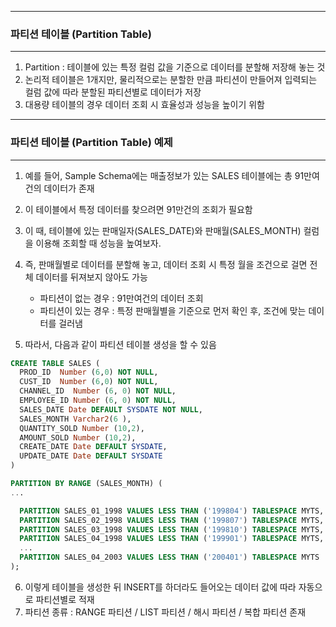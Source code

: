 -----
### 파티션 테이블 (Partition Table)
-----
1. Partition : 테이블에 있는 특정 컬럼 값을 기준으로 데이터를 분할해 저장해 놓는 것
2. 논리적 테이블은 1개지만, 물리적으로는 분할한 만큼 파티션이 만들어져 입력되는 컬럼 값에 따라 분할된 파티션별로 데이터가 저장
3. 대용량 테이블의 경우 데이터 조회 시 효율성과 성능을 높이기 위함

-----
### 파티션 테이블 (Partition Table) 예제
-----
1. 예를 들어, Sample Schema에는 매출정보가 있는 SALES 테이블에는 총 91만여건의 데이터가 존재
2. 이 테이블에서 특정 데이터를 찾으려면 91만건의 조회가 필요함
3. 이 때, 테이블에 있는 판매일자(SALES_DATE)와 판매월(SALES_MONTH) 컬럼을 이용해 조회할 때 성능을 높여보자.
4. 즉, 판매월별로 데이터를 분할해 놓고, 데이터 조회 시 특정 월을 조건으로 걸면 전체 데이터를 뒤져보지 않아도 가능

   - 파티션이 없는 경우 : 91만여건의 데이터 조회
   - 파티션이 있는 경우 : 특정 판매월별을 기준으로 먼저 확인 후, 조건에 맞는 데이터를 걸러냄

5. 따라서, 다음과 같이 파티션 테이블 생성을 할 수 있음
```sql
CREATE TABLE SALES (
  PROD_ID  Number (6,0) NOT NULL,
  CUST_ID  Number (6,0) NOT NULL,
  CHANNEL_ID  Number (6, 0) NOT NULL,
  EMPLOYEE_ID Number (6, 0) NOT NULL,
  SALES_DATE Date DEFAULT SYSDATE NOT NULL,
  SALES_MONTH Varchar2(6 ),
  QUANTITY_SOLD Number (10,2),
  AMOUNT_SOLD Number (10,2),
  CREATE_DATE Date DEFAULT SYSDATE,
  UPDATE_DATE Date DEFAULT SYSDATE
)

PARTITION BY RANGE (SALES_MONTH) (
...

  PARTITION SALES_01_1998 VALUES LESS THAN ('199804') TABLESPACE MYTS,
  PARTITION SALES_02_1998 VALUES LESS THAN ('199807') TABLESPACE MYTS,
  PARTITION SALES_03_1998 VALUES LESS THAN ('199810') TABLESPACE MYTS,
  PARTITION SALES_04_1998 VALUES LESS THAN ('199901') TABLESPACE MYTS,
  ...
  PARTITION SALES_04_2003 VALUES LESS THAN ('200401') TABLESPACE MYTS
);
```
6. 이렇게 테이블을 생성한 뒤 INSERT를 하더라도 들어오는 데이터 값에 따라 자동으로 파티션별로 적재
7. 파티션 종류 : RANGE 파티션 / LIST 파티션 / 해시 파티션 / 복합 파티션 존재
